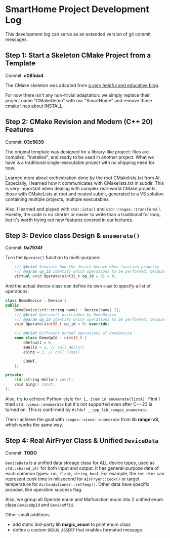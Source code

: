 # SmartHome Project Development Log

This development log can serve as an extended version of git commit messages.

## Step 1: Start a Skeleton CMake Project from a Template

Commit: **c085da4**

The CMake skeleton was adapted from [a very helpful and educative blog](https://mjmorse.com/blog/cmake-template/).

For now there isn't any non-trivial adaptation: we simply replace their project name "CMakeDemo" with our "SmartHome" and remove those cmake lines about INSTALL.

## Step 2: CMake Revision and Modern (C++ 20) Features

Commit: **03c5639**

The original template was designed for a library-like project: files are compiled, "installed", and ready to be used in another project. What we have is a traditional single-executable project with no shipping need for now.

Learned more about orchestration done by the root CMakelists.txt from AI. Especially, I learned how it communicates with CMakelists.txt in subdir. This is very important when dealing with complex real-world CMake projects: those with CMakeLists at root and nested subdir, generated to a VS solution containing multiple projects, multiple executables.

Also, I learned and played with `std::iota()` and `std::ranges::transform()`. Hoestly, the code is no shorter or easier to write than a traditional for loop, but it's worth trying out new features covered in our lectures.

## Step 3: Device class Design & `enumerate()`

Commit: **0a7934f**

Turn the `Operate()` function to multi-purpose:

```cpp
    /// @brief Simulate how the device behave when function properly
    /// @param op_id Identify which operations to be performed, because there can be many.
    virtual void Operate(uint32_t op_id = 0) = 0;
```

And the actual device class can define its own `enum` to specify a list of operations:

```cpp
class DemoDevice : Device {
public:
    DemoDevice(std::string name) : Device(name) {};
    /// @brief Operate() overridden by DemoDevice
    /// @param op_id Identify which operations to be performed, because there can be many.
    void Operate(uint32_t op_id = 0) override;

    /// @brief Different normal operations of DemoDevice
    enum class DemoOpId : uint32_t {
        eDefault = 0,
        eHello = 1, // call Hello()
        eSing = 2, // call Sing()

        COUNT,
    };

private:
    std::string Hello() const;
    void Sing() const;
};
```

Also, try to achieve Python-style `for i, item in enumerate(listA):`
First I tried `std::views::enumerate` but it's not supported even after C++23 is turned on. This is confirmed by `#ifdef __cpp_lib_ranges_enumerate`.

Then I achieve the goal with `ranges::views::enumerate` from lib **range-v3**, which works the same way.

## Step 4: Real AirFryer Class & Unified `DeviceData`

Commit: **TODO**

`DeviceData` is a unified data stroage class for ALL device types, used as `std::shared_ptr` for both input and output.
It has general-purpose data of each common types: `int`, `float`, `string`, `bool`. For example, the `int dint` can represent cook time in milisecond for `AirFryer::Cook()` or target temperature for `AirConditioner::setTemp()`. Other data have specific purpose, like operation success flag.

Also, we group all Operate enum and Malfunction enum into 2 unified enum class `DeviceOpId` and `DeviceMfId`.

Other small additions

- add static 3rd-party lib **magic_enum** to print enum class
- define a custom `DEBUG_ASSERT` that enables formated message.
